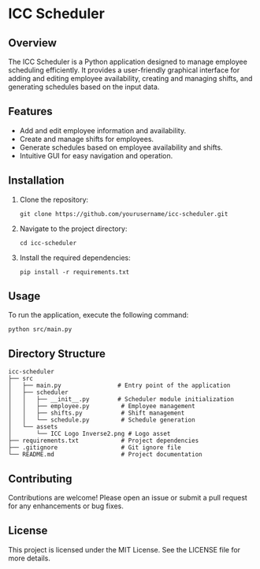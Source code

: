# ICC Scheduler

## Overview
The ICC Scheduler is a Python application designed to manage employee scheduling efficiently. It provides a user-friendly graphical interface for adding and editing employee availability, creating and managing shifts, and generating schedules based on the input data.

## Features
- Add and edit employee information and availability.
- Create and manage shifts for employees.
- Generate schedules based on employee availability and shifts.
- Intuitive GUI for easy navigation and operation.

## Installation
1. Clone the repository:
   ```
   git clone https://github.com/yourusername/icc-scheduler.git
   ```
2. Navigate to the project directory:
   ```
   cd icc-scheduler
   ```
3. Install the required dependencies:
   ```
   pip install -r requirements.txt
   ```

## Usage
To run the application, execute the following command:
```
python src/main.py
```

## Directory Structure
```
icc-scheduler
├── src
│   ├── main.py                # Entry point of the application
│   ├── scheduler
│   │   ├── __init__.py        # Scheduler module initialization
│   │   ├── employee.py         # Employee management
│   │   ├── shifts.py           # Shift management
│   │   └── schedule.py         # Schedule generation
│   └── assets
│       └── ICC Logo Inverse2.png # Logo asset
├── requirements.txt            # Project dependencies
├── .gitignore                  # Git ignore file
└── README.md                   # Project documentation
```

## Contributing
Contributions are welcome! Please open an issue or submit a pull request for any enhancements or bug fixes.

## License
This project is licensed under the MIT License. See the LICENSE file for more details.